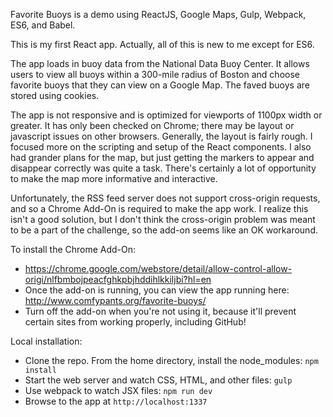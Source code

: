 Favorite Buoys is a demo using ReactJS, Google Maps, Gulp, Webpack, ES6, and Babel.

This is my first React app. Actually, all of this is new to me except for ES6.

The app loads in buoy data from the National Data Buoy Center. It allows users to view all buoys within a 300-mile radius
of Boston and choose favorite buoys that they can view on a Google Map. The faved buoys are stored using cookies.

The app is not responsive and is optimized for viewports of 1100px width or greater. It has only been checked on Chrome;
there may be layout or javascript issues on other browsers. Generally, the layout is fairly rough. I focused more on the scripting and setup of the React components. I also had grander plans for the map, but just getting the markers to appear and disappear correctly was quite a task. There's certainly a lot of opportunity to make the map more informative and interactive.

Unfortunately, the RSS feed server does not support cross-origin requests, and so a Chrome Add-On is required to make the app
work. I realize this isn't a good solution, but I don't think the cross-origin problem was meant to be a part of the challenge,
so the add-on seems like an OK workaround.

To install the Chrome Add-On:

* https://chrome.google.com/webstore/detail/allow-control-allow-origi/nlfbmbojpeacfghkpbjhddihlkkiljbi?hl=en
* Once the add-on is running, you can view the app running here: http://www.comfypants.org/favorite-buoys/
* Turn off the add-on when you're not using it, because it'll prevent certain sites from working properly, including GitHub!

Local installation:

* Clone the repo. From the home directory, install the node_modules: `npm install`
* Start the web server and watch CSS, HTML, and other files: `gulp`
* Use webpack to watch JSX files: `npm run dev`
* Browse to the app at `http://localhost:1337`
